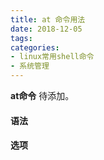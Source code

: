 ```yaml
---
title: at 命令用法
date: 2018-12-05
tags:
categories: 
- linux常用shell命令
- 系统管理
---
```

**at命令** 待添加。
<!-- more --> 
#### **语法**


#### **选项**
